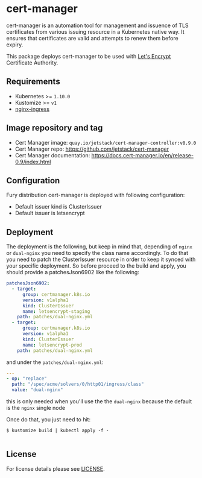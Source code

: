 # cert-manager

cert-manager is an automation tool for management and issuence of TLS
certificates from various issuing resource in a Kubernetes native way. It
ensures that certificates are valid and attempts to renew them before expiry.

This package deploys cert-manager to be used with [Let's
Encrypt](https://letsencrypt.org/) Certificate Authority.

## Requirements

-   Kubernetes >= `1.10.0`
-   Kustomize >= `v1`
-   [nginx-ingress]()

## Image repository and tag

-   Cert Manager image: `quay.io/jetstack/cert-manager-controller:v0.9.0`
-   Cert Manager repo: https://github.com/jetstack/cert-manager
-   Cert Manager documentation: https://docs.cert-manager.io/en/release-0.9/index.html

## Configuration

Fury distribution cert-manager is deployed with following configuration:

-   Default issuer kind is ClusterIssuer
-   Default issuer is letsencrypt

## Deployment

The deployment is the following, but keep in mind that, depending of `nginx` or `dual-nginx` you need to specify the class name accordingly.
To do that you need to patch the ClusterIssuer resource in order to keep it synced with your specific deployment.
So before proceed to the build and apply, you should provide a patchesJson6902 like the following:

```yml
patchesJson6902:
  - target:
      group: certmanager.k8s.io
      version: v1alpha1
      kind: ClusterIssuer
      name: letsencrypt-staging
    path: patches/dual-nginx.yml
  - target:
      group: certmanager.k8s.io
      version: v1alpha1
      kind: ClusterIssuer
      name: letsencrypt-prod
    path: patches/dual-nginx.yml
```

and under the `patches/dual-nginx.yml`:

```yml
---
- op: "replace"
  path: "/spec/acme/solvers/0/http01/ingress/class"
  value: "dual-nginx"
```

this is only needed when you'll use the the `dual-nginx` because the default is the `nginx` single node

Once do that, you just need to hit:

```shell
$ kustomize build | kubectl apply -f -


```

## License

For license details please see [LICENSE](https://sighup.io/fury/license).
